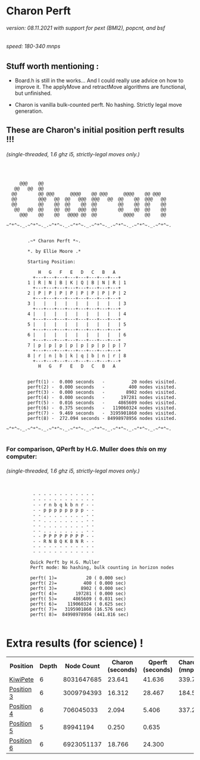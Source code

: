 # Charon Perft 
###### version: *08.11.2021 with support for pext (BMI2), popcnt, and bsf*
###### speed: *180-340 mnps*  
## Stuff worth mentioning :
<p>
 <ul>
  <li>
   <p>
Board.h is still in the works... And I could really use advice on how to improve it.
The applyMove and retractMove algorithms are functional, but unfinished.
   </p> 
  </li> 
  <li>
   <p>
Charon is vanilla bulk-counted perft. No hashing. Strictly legal move generation.
   </p>
  </li> 
 </ul> 
</p>

## These are Charon's initial position perft results !!!
###### *(single-threaded, 1.6 ghz i5, strictly-legal moves only.)*
 <pre>
  <code>

     @@@    @@
   @@   @@  @@
  @@        @@ @@@      @@@@    @@ @@@      @@@@    @@ @@@
  @@        @@@   @@  @@   @@@  @@@   @@  @@    @@  @@@   @@
  @@        @@    @@  @@    @@  @@        @@    @@  @@    @@
   @@   @@  @@    @@  @@   @@@  @@        @@    @@  @@    @@
     @@@    @@    @@   @@@@ @@  @@          @@@@    @@    @@

~^*^~._.~^*^~._.~^*^~._.~^*^~._.~^*^~._.~^*^~._.~^*^~._.~^*^~.


        .~* Charon Perft *~.

        *. by Ellie Moore .*

        Starting Position:

            H   G   F   E   D   C   B   A
          +---+---+---+---+---+---+---+---+
        1 | R | N | B | K | Q | B | N | R | 1
          +---+---+---+---+---+---+---+---+
        2 | P | P | P | P | P | P | P | P | 2
          +---+---+---+---+---+---+---+---+
        3 |   |   |   |   |   |   |   |   | 3
          +---+---+---+---+---+---+---+---+
        4 |   |   |   |   |   |   |   |   | 4
          +---+---+---+---+---+---+---+---+
        5 |   |   |   |   |   |   |   |   | 5
          +---+---+---+---+---+---+---+---+
        6 |   |   |   |   |   |   |   |   | 6
          +---+---+---+---+---+---+---+---+
        7 | p | p | p | p | p | p | p | p | 7
          +---+---+---+---+---+---+---+---+
        8 | r | n | b | k | q | b | n | r | 8
          +---+---+---+---+---+---+---+---+
            H   G   F   E   D   C   B   A


        perft(1) -  0.000 seconds   -          20 nodes visited.
        perft(2) -  0.000 seconds   -         400 nodes visited.
        perft(3) -  0.000 seconds   -        8902 nodes visited.
        perft(4) -  0.000 seconds   -      197281 nodes visited.
        perft(5) -  0.016 seconds   -     4865609 nodes visited.
        perft(6) -  0.375 seconds   -   119060324 nodes visited.
        perft(7) -  9.469 seconds   -  3195901860 nodes visited.
        perft(8) -  272.094 seconds - 84998978956 nodes visited.
        
~^*^~._.~^*^~._.~^*^~._.~^*^~._.~^*^~._.~^*^~._.~^*^~._.~^*^~.
 </code>
</pre> 
### For comparison, QPerft by H.G. Muller does *this* on my computer:
###### *(single-threaded, 1.6 ghz i5, strictly-legal moves only.)*
<pre>
 <code>
          - - - - - - - - - - - -
          - - - - - - - - - - - -
          - - r n b q k b n r - -
          - - p p p p p p p p - -
          - - . . . . . . . . - -
          - - . . . . . . . . - -
          - - . . . . . . . . - -
          - - . . . . . . . . - -
          - - P P P P P P P P - -
          - - R N B Q K B N R - -
          - - - - - - - - - - - -
          - - - - - - - - - - - -

         Quick Perft by H.G. Muller
         Perft mode: No hashing, bulk counting in horizon nodes

         perft( 1)=           20 ( 0.000 sec)
         perft( 2)=          400 ( 0.000 sec)
         perft( 3)=         8902 ( 0.000 sec)
         perft( 4)=       197281 ( 0.000 sec)
         perft( 5)=      4865609 ( 0.031 sec)
         perft( 6)=    119060324 ( 0.625 sec)
         perft( 7)=   3195901860 (16.576 sec)
         perft( 8)=  84998978956 (441.816 sec)
 </code>
</pre>
# Extra results (for science) !
<table style="width:100%">
 <tr>
  <th>Position</th>
  <th>Depth</th>
  <th>Node Count</th>
  <th>Charon (seconds)</th>
  <th>Qperft (seconds)</th>
  <th>Charon (mnps)</th>
  <th>QPerft (mnps)</th>
 </tr>
 <tr>
  <td><a href = "https://www.chessprogramming.org/Perft_Results#Position_2">KiwiPete</a></td>
  <td>6</td>
  <td>8031647685</td>
  <td>23.641</td>
  <td>41.636</td>
  <td>339.7</td>
  <td>192.9</td>
 </tr>
 <tr>
  <td><a href = "https://www.chessprogramming.org/Perft_Results#Position_3">Position 3</a></td>
  <td>6</td>
  <td>3009794393</td>
  <td>16.312</td>
  <td>28.467</td>
  <td>184.5</td>
  <td>105.7</td>
 </tr>
 <tr>
  <td><a href = "https://www.chessprogramming.org/Perft_Results#Position_4">Position 4</a></td>
  <td>6</td>
  <td>706045033</td>
  <td>2.094</td>
  <td>5.406</td>
  <td>337.2</td>
  <td>130.6</td>
 </tr>
 <tr>
  <td><a href = "https://www.chessprogramming.org/Perft_Results#Position_5">Position 5</a></td>
  <td>5</td> 
  <td>89941194</td>
  <td>0.250</td>
  <td>0.635</td>
 </tr>
 <tr>
  <td><a href = "https://www.chessprogramming.org/Perft_Results#Position_6">Position 6</a></td>
  <td>6</td> 
  <td>6923051137</td>
  <td>18.766</td>
  <td>24.300</td>
 </tr>
</table>

